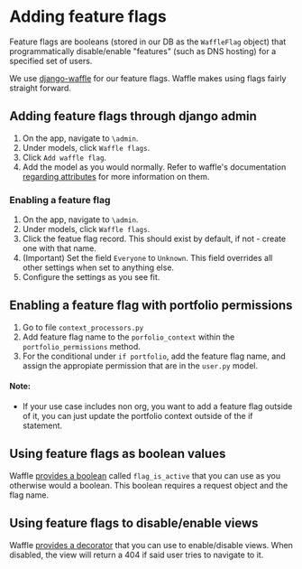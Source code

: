 # Adding feature flags
Feature flags are booleans (stored in our DB as the `WaffleFlag` object) that programmatically disable/enable "features" (such as DNS hosting) for a specified set of users.

We use [django-waffle](https://waffle.readthedocs.io/en/stable/) for our feature flags. Waffle makes using flags fairly straight forward.

## Adding feature flags through django admin
1. On the app, navigate to `\admin`.
2. Under models, click `Waffle flags`.
3. Click `Add waffle flag`.
4. Add the model as you would normally. Refer to waffle's documentation [regarding attributes](https://waffle.readthedocs.io/en/stable/types/flag.html#flag-attributes) for more information on them.

### Enabling a feature flag
1. On the app, navigate to `\admin`.
2. Under models, click `Waffle flags`.
3. Click the featue flag record. This should exist by default, if not - create one with that name.
4. (Important) Set the field `Everyone` to `Unknown`. This field overrides all other settings when set to anything else.
5. Configure the settings as you see fit.

## Enabling a feature flag with portfolio permissions
1. Go to file `context_processors.py`
2. Add feature flag name to the `porfolio_context` within the `portfolio_permissions` method. 
3. For the conditional under `if portfolio`, add the feature flag name, and assign the appropiate permission that are in the `user.py` model.

#### Note: 
- If your use case includes non org, you want to add a feature flag outside of it, you can just update the portfolio context outside of the if statement.

## Using feature flags as boolean values
Waffle [provides a boolean](https://waffle.readthedocs.io/en/stable/usage/views.html) called `flag_is_active` that you can use as you otherwise would a boolean. This boolean requires a request object and the flag name.

## Using feature flags to disable/enable views
Waffle [provides a decorator](https://waffle.readthedocs.io/en/stable/usage/decorators.html) that you can use to enable/disable views. When disabled, the view will return a 404 if said user tries to navigate to it.
